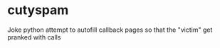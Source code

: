 # cutyspam
Joke python attempt to autofill callback pages so that the "victim" get pranked with calls

